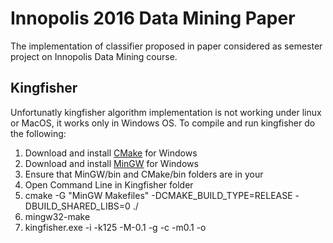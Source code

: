 # Innopolis 2016 Data Mining Paper
The implementation of classifier proposed in paper considered as semester project on Innopolis Data Mining course.

## Kingfisher
Unfortunatly kingfisher algorithm implementation is not working under linux or MacOS, it works only in Windows OS.
To compile and run kingfisher do the following:
1. Download and install [CMake](https://cmake.org/download/) for Windows
2. Download and install [MinGW](https://sourceforge.net/projects/mingw/files/) for Windows
3. Ensure that MinGW/bin and CMake/bin folders are in your
4. Open Command Line in Kingfisher folder 
5. cmake -G "MinGW Makefiles" -DCMAKE_BUILD_TYPE=RELEASE -DBUILD_SHARED_LIBS=0 ./
6. mingw32-make
7. kingfisher.exe -i <discretized dataset path> -k125 -M-0.1 -g<class labels> -c<min conf> -m0.1 -o<output file> 